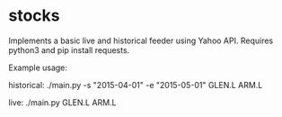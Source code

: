 # stocks

Implements a basic live and historical feeder using Yahoo API.
Requires python3 and pip install requests.

Example usage:

historical:
./main.py -s "2015-04-01" -e "2015-05-01" GLEN.L ARM.L

live:
./main.py GLEN.L ARM.L
